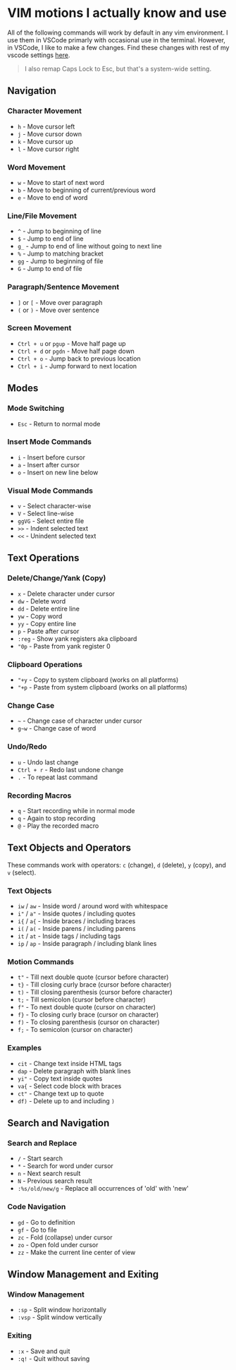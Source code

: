 # VIM motions I actually know and use

All of the following commands will work by default in any vim environment. I use them in VSCode primarly with occasional use in the terminal.
However, in VSCode, I like to make a few changes. Find these changes with rest of my vscode settings [here](/docs/template.html?file=vscode.md#settings).

> I also remap Caps Lock to Esc, but that's a system-wide setting.

## Navigation

### Character Movement

- `h` - Move cursor left
- `j` - Move cursor down
- `k` - Move cursor up
- `l` - Move cursor right

### Word Movement

- `w` - Move to start of next word
- `b` - Move to beginning of current/previous word
- `e` - Move to end of word

### Line/File Movement

- `^` - Jump to beginning of line
- `$` - Jump to end of line
- `g_` - Jump to end of line without going to next line
- `%` - Jump to matching bracket
- `gg` - Jump to beginning of file
- `G` - Jump to end of file

### Paragraph/Sentence Movement

- `]` or `[` - Move over paragraph
- `(` or `)` - Move over sentence

### Screen Movement

- `Ctrl + u` or `pgup` - Move half page up
- `Ctrl + d` or `pgdn` - Move half page down
- `Ctrl + o` - Jump back to previous location
- `Ctrl + i` - Jump forward to next location

## Modes

### Mode Switching

- `Esc` - Return to normal mode

### Insert Mode Commands

- `i` - Insert before cursor
- `a` - Insert after cursor
- `o` - Insert on new line below

### Visual Mode Commands

- `v` - Select character-wise
- `V` - Select line-wise
- `ggVG` - Select entire file
- `>>` - Indent selected text
- `<<` - Unindent selected text

## Text Operations

### Delete/Change/Yank (Copy)

- `x` - Delete character under cursor
- `dw` - Delete word
- `dd` - Delete entire line
- `yw` - Copy word
- `yy` - Copy entire line
- `p` - Paste after cursor
- `:reg` - Show yank registers aka clipboard
- `"0p` - Paste from yank register 0

### Clipboard Operations

- `"+y` - Copy to system clipboard (works on all platforms)
- `"+p` - Paste from system clipboard (works on all platforms)

### Change Case

- `~` - Change case of character under cursor
- `g~w` - Change case of word

### Undo/Redo

- `u` - Undo last change
- `Ctrl + r` - Redo last undone change
- `.` - To repeat last command

### Recording Macros
- `q` - Start recording while in normal mode
- `q` - Again to stop recording
- `@` - Play the recorded macro

## Text Objects and Operators

These commands work with operators: `c` (change), `d` (delete), `y` (copy), and `v` (select).

### Text Objects

- `iw` / `aw` - Inside word / around word with whitespace
- `i"` / `a"` - Inside quotes / including quotes
- `i{` / `a{` - Inside braces / including braces
- `i(` / `a(` - Inside parens / including parens
- `it` / `at` - Inside tags / including tags
- `ip` / `ap` - Inside paragraph / including blank lines

### Motion Commands

- `t"` - Till next double quote (cursor before character)
- `t}` - Till closing curly brace (cursor before character)
- `t)` - Till closing parenthesis (cursor before character)
- `t;` - Till semicolon (cursor before character)
- `f"` - To next double quote (cursor on character)
- `f}` - To closing curly brace (cursor on character)
- `f)` - To closing parenthesis (cursor on character)
- `f;` - To semicolon (cursor on character)

### Examples

- `cit` - Change text inside HTML tags
- `dap` - Delete paragraph with blank lines
- `yi"` - Copy text inside quotes
- `va{` - Select code block with braces
- `ct"` - Change text up to quote
- `df)` - Delete up to and including `)`

## Search and Navigation

### Search and Replace

- `/` - Start search
- `*` - Search for word under cursor
- `n` - Next search result
- `N` - Previous search result
- `:%s/old/new/g` - Replace all occurrences of 'old' with 'new'

### Code Navigation

- `gd` - Go to definition
- `gf` - Go to file
- `zc` - Fold (collapse) under cursor
- `zo` - Open fold under cursor
- `zz` - Make the current line center of view

## Window Management and Exiting

### Window Management

- `:sp` - Split window horizontally
- `:vsp` - Split window vertically

### Exiting

- `:x` - Save and quit
- `:q!` - Quit without saving
